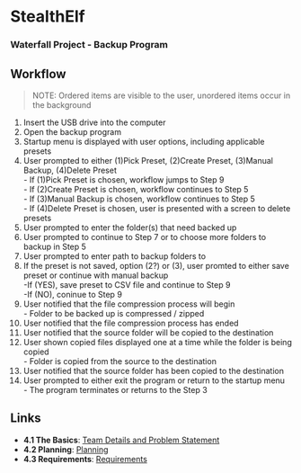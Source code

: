 # StealthElf
### Waterfall Project - Backup Program

## Workflow
> NOTE: Ordered items are visible to the user, unordered items occur in the background
1. Insert the USB drive into the computer
2. Open the backup program
3. Startup menu is displayed with user options, including applicable presets
4. User prompted to either (1)Pick Preset, (2)Create Preset, (3)Manual Backup, (4)Delete Preset <br>
        - If (1)Pick Preset is chosen, workflow jumps to Step 9 <br>
        - If (2)Create Preset is chosen, workflow continues to Step 5 <br>
        - If (3)Manual Backup is chosen, workflow continues to Step 5 <br>
        - If (4)Delete Preset is chosen, user is presented with a screen to delete presets <br>
5. User prompted to enter the folder(s) that need backed up
6. User prompted to continue to Step 7 or to choose more folders to backup in Step 5
7. User prompted to enter path to backup folders to
8. If the preset is not saved, option (2?) or (3), user promted to either save preset or continue with manual backup <br>
        -If (YES), save preset to CSV file and continue to Step 9 <br>
        -If (NO), coninue to Step 9 <br>
9. User notified that the file compression process will begin <br>
        - Folder to be backed up is compressed / zipped <br>
10. User notified that the file compression process has ended
11. User notified that the source folder will be copied to the destination
12. User shown copied files displayed one at a time while the folder is being copied <br>
        - Folder is copied from the source to the destination <br>
13. User notified that the source folder has been copied to the destination
14. User prompted to either exit the program or return to the startup menu <br>
        - The program terminates or returns to the Step 3 <br>

## Links
- **4.1  The Basics**:  [Team Details and Problem Statement](https://github.com/jschnell13/StealthElf/blob/main/Documentation/Team%20Details%20and%20Problem%20Statement.md) <br>
- **4.2  Planning**:  [Planning](https://github.com/jschnell13/StealthElf/blob/main/Documentation/Planning.md) <br>
- **4.3  Requirements**:  [Requirements](https://github.com/jschnell13/StealthElf/blob/main/Documentation/Requirements.md)
